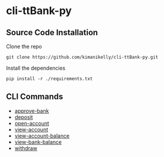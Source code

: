 # cli-ttBank-py

## Source Code Installation

Clone the repo

```
git clone https://github.com/kimanikelly/cli-ttBank-py.git
```

Install the dependencies

```
pip install -r ./requirements.txt
```

## CLI Commands

- [approve-bank](docs/approveBank.md)
- [deposit](docs/deposit.md)
- [open-account](docs/openAccount.md)
- [view-account](docs/viewAccount.md)
- [view-account-balance](docs/viewAccountBalance.md)
- [view-bank-balance](docs/viewBankBalance.md)
- [withdraw](docs/withdraw.md)
